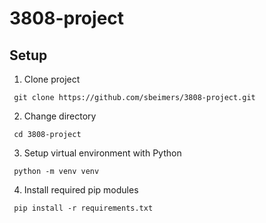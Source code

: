 # 3808-project

## Setup
1. Clone project

` git clone https://github.com/sbeimers/3808-project.git`

2. Change directory

` cd 3808-project`

3. Setup virtual environment with Python

` python -m venv venv`

4. Install required pip modules

` pip install -r requirements.txt`